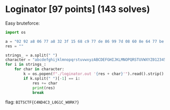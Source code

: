 # Loginator [97 points] (143 solves)
Easy bruteforce:
```python
import os

a = "02 92 a8 06 77 a8 32 3f 15 68 c9 77 de 86 99 7d 08 60 8e 64 77 be ba 74 26 96 e7 4e"
res = ""

strings_ = a.split(" ")
character = "abcdefghijklmnopqrstuvwxyzABCDEFGHIJKLMNOPQRSTUVWXYZ0123456789{}~_!?"
for i in strings_:
    for char in character:
        k = os.popen(f"./loginator.out '{res + char}'").read().strip()
        if k.split(" ")[-1] == i:
            res += char
            print(res)
            break
```

flag: `BITSCTF{C4ND4C3_L0G1C_W0RK?}`